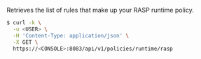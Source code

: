 Retrieves the list of rules that make up your RASP runtime policy.

```bash
$ curl -k \
  -u <USER> \
  -H 'Content-Type: application/json' \
  -X GET \
  https://<CONSOLE>:8083/api/v1/policies/runtime/rasp
```
